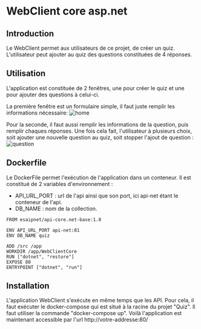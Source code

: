 ﻿# WebClient core asp.net

## Introduction
Le WebClient permet aux utilisateurs de ce projet, de créer un quiz.
L'utilisateur peut ajouter au quiz des questions constituées de 4 réponses.
  
## Utilisation
L'application est constituée de 2 fenêtres, une pour créer le quiz et une pour ajouter des questions à celui-ci.

La première fenêtre est un formulaire simple, il faut juste remplir les informations nécessaire:
![home](https://github.com/TonyJallais/quiz/tree/master/web-client-core-asp.net/img/home.png "Création du quiz")

Pour la seconde, il faut aussi remplir les informations de la question, puis remplir chaques réponses.
Une fois cela fait, l'utilisateur à plusieurs choix, soit ajouter une nouvelle question au quiz, 
soit stopper l'ajout de question :
![question](https://github.com/TonyJallais/quiz/tree/master/web-client-core-asp.net/img/question.png "Ajout de question")

## Dockerfile
Le DockerFile permet l'exécution de l'application dans un conteneur.
Il est constitué de 2 variables d'environnement :
  - API_URL_PORT : url de l'api ainsi que son port, ici api-net étant le conteneur de l'api.
  - DB_NAME : nom de la collection.
```
FROM esaipnet/api-core.net-base:1.0

ENV API_URL_PORT api-net:81
ENV DB_NAME quiz

ADD /src /app
WORKDIR /app/WebClientCore
RUN ["dotnet", "restore"]
EXPOSE 80
ENTRYPOINT ["dotnet", "run"]
```
  
## Installation
L'application WebClient s'exécute en même temps que les API. Pour cela, il faut exécuter le docker-compose qui est
situé à la racine du projet "Quiz". Il faut utiliser la commande "docker-compose up".
Voilà l'application est maintenant accessible par l'url http://votre-addresse:80/